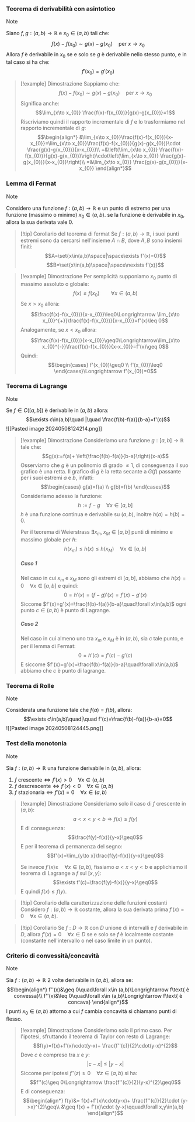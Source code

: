 ### Teorema di derivabilità con asintotico
>[!note]
>Siano $f,g:(a,b)\to\mathbb{R}$ e $x_{0}\in(a,b)$ tali che: $$f(x)-f(x_{0})\sim g(x)-g(x_{0})\quad \text{per }x\to x_{0}$$
>Allora $f$ è derivabile in $x_{0}$ se e solo se $g$ è derivabile nello stesso punto, e in tal caso si ha che: $$f'(x_{0})=g'(x_{0})$$

>[!example] Dimostrazione
>Sappiamo che: $$f(x)-f(x_{0})\sim g(x)-g(x_{0})\quad \text{per }x\to x_{0}$$
>Significa anche: $$\lim_{x\to x_{0}} \frac{f(x)-f(x_{0})}{g(x)-g(x_{0})}=1$$
>Riscriviamo quindi il rapporto incrementale di $f$ e lo trasformiamo nel rapporto incrementale di $g$: $$\begin{align*}
&\lim_{x\to x_{0}}\frac{f(x)-f(x_{0})}{x-x_{0}}=\lim_{x\to x_{0}}\frac{f(x)-f(x_{0})}{g(x)-g(x_{0})}\cdot \frac{g(x)-g(x_{0})}{x-x_{0}}\\
=&\left(\lim_{x\to x_{0}} \frac{f(x)-f(x_{0})}{g(x)-g(x_{0})}\right)\cdot\left(\lim_{x\to x_{0}} \frac{g(x)-g(x_{0})}{x-x_{0}}\right)\\
=&\lim_{x\to x_{0}} \frac{g(x)-g(x_{0})}{x-x_{0}} 
\end{align*}$$

### Lemma di Fermat
>[!note]
>Considero una funzione $f:(a,b)\to\mathbb{R}$ e un punto di estremo per una funzione (massimo o minimo) $x_{0}\in(a,b)$. se la funzione è derivabile in $x_{0}$, allora la sua derivata vale $0$.

>[!tip] Corollario del teorema di fermat
>Se $f:(a,b)\to\mathbb{R}$, i suoi punti estremi sono da cercarsi nell'insieme $A\cap B$, dove $A,B$ sono insiemi finiti:
>$$A=\set{x\in(a,b)\space|\space\exists f'(x)=0}$$$$B=\set{x\in(a,b)\space|\space\nexists f'(x)}$$

>[!example] Dimostrazione
>Per semplicità supponiamo $x_{0}$ punto di massimo assoluto o globale: $$f(x)\leq f(x_{0})\qquad\forall x\in(a,b)$$
>Se $x>x_{0}$ allora: $$\frac{f(x)-f(x_{0})}{x-x_{0}}\leq0\Longrightarrow \lim_{x\to x_{0}^{+}}\frac{f(x)-f(x_{0})}{x-x_{0}}=f'(x)\leq 0$$
>Analogamente, se $x< x_{0}$ allora: $$\frac{f(x)-f(x_{0})}{x-x_{0}}\geq0\Longrightarrow\lim_{x\to x_{0}^{-}}\frac{f(x)-f(x_{0})}{x-x_{0}}=f'(x)\geq 0$$
>Quindi: $$\begin{cases}
f'(x_{0})\geq0 \\
f'(x_{0})\leq0
\end{cases}\Longrightarrow f'(x_{0})=0$$

### Teorema di Lagrange
>[!note]
>Se $f\in C([a,b])$ è derivabile in $(a,b)$ allora:
>$$\exists c\in(a,b)\quad |\quad \frac{f(b)-f(a)}{b-a}=f'(c)$$
>![[Pasted image 20240508124214.png]]

>[!example] Dimostrazione
>Consideriamo una funzione $g:[a,b]\to\mathbb{R}$ tale che:
>$$g(x):=f(a)+ \left(\frac{f(b)-f(a)}{b-a}\right)(x-a)$$
>Osserviamo che $g$ è un polinomio di grado $\leq 1$, di conseguenza il suo grafico è una retta. Il grafico di $g$ è la retta secante a $G(f)$ passante per i suoi estremi $a$ e $b$, infatti: $$\begin{cases}
>g(a)=f(a) \\
>g(b)=f(b)
>\end{cases}$$
>Consideriamo adesso la funzione: $$h:= f-g\quad \forall x\in[a,b]$$
>$h$ è una funzione continua e derivabile su $(a,b)$, inoltre $h(a)=h(b)=0$.
>
>Per il teorema di Weierstrass $\exists x_{m},x_M\in[a,b]$ punti di minimo e massimo globale per $h$: $$h(x_{m})\leq h(x)\leq h(x_{M})\quad\forall x\in[a,b]$$
>
> ##### Caso 1
>Nel caso in cui $x_{m}$ e $x_{M}$ sono gli estremi di $[a,b]$, abbiamo che $h(x)=0\quad\forall x\in[a,b]$ e quindi: $$0=h'(x)=(f-g)'(x)=f'(x)-g'(x)$$
>Siccome $f'(x)=g'(x)=\frac{f(b)-f(a)}{b-a}\quad\forall x\in(a,b)$ ogni punto $c\in(a,b)$ è punto di Lagrange.
>
>##### Caso 2
>Nel caso in cui almeno uno tra $x_{m}$ e $x_{M}$ è in $(a,b)$, sia $c$ tale punto, e per il lemma di Fermat: $$0=h'(c)=f'(c)-g'(c)$$
>E siccome $f'(x)=g'(x)=\frac{f(b)-f(a)}{b-a}\quad\forall x\in(a,b)$ abbiamo che $c$ è punto di lagrange.

### Teorema di Rolle
>[!note]
>Considerata una funzione tale che $f(a)=f(b)$, allora:
>$$\exists c\in(a,b)\quad|\quad f'(c)=\frac{f(b)-f(a)}{b-a}=0$$
>![[Pasted image 20240508124445.png]]

### Test della monotonia
>[!note]
>Sia $f:(a,b)\to\mathbb{R}$ una funzione derivabile in $(a,b)$, allora:
>1. $f\text{ crescente}\iff f'(x)>0\quad\forall x\in(a,b)$
>2. $f\text{ descrescente}\iff f'(x)<0\quad\forall x\in(a,b)$
>3. $f\text{ stazionaria}\iff f'(x)=0\quad\forall x\in(a,b)$ 

>[!example] Dimostrazione
>Consideriamo solo il caso di $f$ crescente in $(a,b)$: $$a<x<y<b\Longrightarrow f(x)\leq f(y)$$
>E di conseguenza: $$\frac{f(y)-f(x)}{y-x}\geq0$$
>E per il teorema di permanenza del segno: $$f'(x)=\lim_{y\to x}\frac{f(y)-f(x)}{y-x}\geq0$$
>
>Se invece $f'(x)\geq\quad\forall x\in(a,b)$, fissiamo $a<x<y<b$ e applichiamo il teorema di Lagrange a $f$ sul $[x,y]$: $$\exists f'(c)=\frac{f(y)-f(x)}{y-x}\geq0$$
>E quindi $f(x)\leq f(y)$.

>[!tip] Corollario della caratterizzazione delle funzioni costanti
>Considero $f:(a,b)\to\mathbb{R}$ costante, allora la sua derivata prima $f'(x)=0\quad\forall x\in(a,b)$.

>[!tip] Corollario
>Se $f:D\to\mathbb{R}$ con $D$ unione di intervalli e $f$ derivabile in $D$, allora $f'(x)=0\quad\forall x\in D$ se e solo se $f$ è localmente costante (constante nell'intervallo o nel caso limite in un punto).

### Criterio di convessità/concavità
>[!note]
>Sia $f:(a,b)\to\mathbb{R}$ $2$ volte derivabile in $(a,b)$, allora se: $$\begin{align*}
>f''(x)&\geq 0\quad\forall x\in (a,b)\Longrightarrow f\text{ è convessa}\\
>f''(x)&\leq 0\quad\forall x\in (a,b)\Longrightarrow f\text{ è concava}
>\end{align*}$$
>I punti $x_{0}\in(a,b)$ attorno a cui $f$ cambia concavità si chiamano punti di flesso.

>[!example] Dimostrazione
>Consideriamo solo il primo caso.
>Per l'ipotesi, sfruttando il teorema di Taylor con resto di Lagrange: $$f(y)=f(x)+f'(x)\cdot(y-x)+ \frac{f''(c)}{2}\cdot(y-x)^{2}$$
>Dove $c$ è compreso tra $x$ e $y$: $$|c-x|\leq|y-x|$$
>Siccome per ipotesi $f''(z)\geq0\quad \forall z\in(a,b)$ si ha: $$f''(c)\geq 0\Longrightarrow \frac{f''(c)}{2}(y-x)^{2}\geq0$$
>E di conseguenza: $$\begin{align*}
>f(y)&= f(x)+f'(x)\cdot(y-x)+ \frac{f''(c)}{2}\cdot (y->x)^{2}\geq\\
>&\geq f(x) + f'(x)\cdot (y-x)\qquad\forall x,y\in(a,b)
>\end{align*}$$

